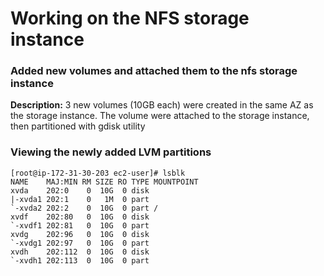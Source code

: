 # Working on the NFS storage  instance

### Added  new volumes and attached them to the nfs storage instance ###

**Description:** 3 new volumes (10GB each) were created in the same AZ as the storage instance. The volume were attached to the storage instance, then partitioned with gdisk utility

### Viewing the newly added LVM partitions ###

```
[root@ip-172-31-30-203 ec2-user]# lsblk
NAME    MAJ:MIN RM SIZE RO TYPE MOUNTPOINT
xvda    202:0    0  10G  0 disk 
|-xvda1 202:1    0   1M  0 part 
`-xvda2 202:2    0  10G  0 part /
xvdf    202:80   0  10G  0 disk 
`-xvdf1 202:81   0  10G  0 part 
xvdg    202:96   0  10G  0 disk 
`-xvdg1 202:97   0  10G  0 part 
xvdh    202:112  0  10G  0 disk 
`-xvdh1 202:113  0  10G  0 part 
```
